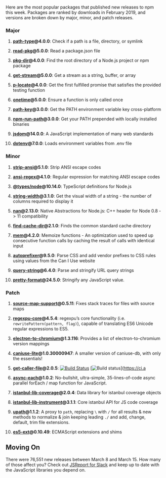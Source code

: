 Here are the most popular packages that published new releases to npm this week. Packages are ranked by downloads in February 2019, and versions are broken down by major, minor, and patch releases.

### Major

1) **[path-type](https://npmjs.com/package/path-type)@4.0.0**: Check if a path is a file, directory, or symlink

2) **[read-pkg](https://npmjs.com/package/read-pkg)@5.0.0**: Read a package.json file

3) **[pkg-dir](https://npmjs.com/package/pkg-dir)@4.0.0**: Find the root directory of a Node.js project or npm package

4) **[get-stream](https://npmjs.com/package/get-stream)@5.0.0**: Get a stream as a string, buffer, or array

5) **[p-locate](https://npmjs.com/package/p-locate)@4.0.0**: Get the first fulfilled promise that satisfies the provided testing function

6) **[onetime](https://npmjs.com/package/onetime)@5.0.0**: Ensure a function is only called once

7) **[path-key](https://npmjs.com/package/path-key)@3.0.0**: Get the PATH environment variable key cross-platform

8) **[npm-run-path](https://npmjs.com/package/npm-run-path)@3.0.0**: Get your PATH prepended with locally installed binaries

9) **[jsdom](https://npmjs.com/package/jsdom)@14.0.0**: A JavaScript implementation of many web standards

10) **[dotenv](https://npmjs.com/package/dotenv)@7.0.0**: Loads environment variables from .env file

### Minor

1) **[strip-ansi](https://npmjs.com/package/strip-ansi)@5.1.0**: Strip ANSI escape codes

2) **[ansi-regex](https://npmjs.com/package/ansi-regex)@4.1.0**: Regular expression for matching ANSI escape codes

3) **[@types/node](https://npmjs.com/package/@types/node)@10.14.0**: TypeScript definitions for Node.js

4) **[string-width](https://npmjs.com/package/string-width)@3.1.0**: Get the visual width of a string - the number of columns required to display it

5) **[nan](https://npmjs.com/package/nan)@2.13.0**: Native Abstractions for Node.js: C++ header for Node 0.8 -> 11 compatibility

6) **[find-cache-dir](https://npmjs.com/package/find-cache-dir)@2.1.0**: Finds the common standard cache directory

7) **[mem](https://npmjs.com/package/mem)@4.2.0**: Memoize functions - An optimization used to speed up consecutive function calls by caching the result of calls with identical input

8) **[autoprefixer](https://npmjs.com/package/autoprefixer)@9.5.0**: Parse CSS and add vendor prefixes to CSS rules using values from the Can I Use website

9) **[query-string](https://npmjs.com/package/query-string)@6.4.0**: Parse and stringify URL query strings

10) **[pretty-format](https://npmjs.com/package/pretty-format)@24.5.0**: Stringify any JavaScript value.

### Patch

1) **[source-map-support](https://npmjs.com/package/source-map-support)@0.5.11**: Fixes stack traces for files with source maps

2) **[regexpu-core](https://npmjs.com/package/regexpu-core)@4.5.4**: regexpu’s core functionality (i.e. `rewritePattern(pattern, flag)`), capable of translating ES6 Unicode regular expressions to ES5.

3) **[electron-to-chromium](https://npmjs.com/package/electron-to-chromium)@1.3.116**: Provides a list of electron-to-chromium version mappings

4) **[caniuse-lite](https://npmjs.com/package/caniuse-lite)@1.0.30000947**: A smaller version of caniuse-db, with only the essentials!

5) **[get-caller-file](https://npmjs.com/package/get-caller-file)@2.0.5**: [![Build Status](https://travis-ci.org/stefanpenner/get-caller-file.svg?branch=master)](https://travis-ci.org/stefanpenner/get-caller-file) [![Build status](https://ci.appveyor.com/api/projects/status/ol2q94g1932cy14a/branch/master?svg=true)](https://ci.a

6) **[async-each](https://npmjs.com/package/async-each)@1.0.2**: No-bullshit, ultra-simple, 35-lines-of-code async parallel forEach / map function for JavaScript.

7) **[istanbul-lib-coverage](https://npmjs.com/package/istanbul-lib-coverage)@2.0.4**: Data library for istanbul coverage objects

8) **[istanbul-lib-instrument](https://npmjs.com/package/istanbul-lib-instrument)@3.1.1**: Core istanbul API for JS code coverage

9) **[upath](https://npmjs.com/package/upath)@1.1.2**: A proxy to `path`, replacing `\` with `/` for all results & new methods to normalize & join keeping leading `./` and add, change, default, trim file extensions.

10) **[es5-ext](https://npmjs.com/package/es5-ext)@0.10.49**: ECMAScript extensions and shims

Moving On
---------

There were 76,551 new releases between March 8 and March 15. How many of those affect you? Check out [JSReport for Slack](https://js.report/slack) and keep up to date with the JavaScript libraries you depend on.
